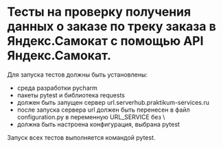 ﻿# Тесты на проверку получения данных о заказе по треку заказа в Яндекс.Самокат с помощью API Яндекс.Самокат.
Для запуска тестов должны быть установлены:
- среда разработки pycharm
- пакеты pytest и библиотека requests
- должен быть запущен сервер url.serverhub.praktikum-services.ru
- после запуска сервера url должен быть перенесен в файл configuration.py в переменную URL_SERVICE без \
- должна быть настроена конфигурация, выбрана pytest

Запуск всех тестов выполняется командой pytest.